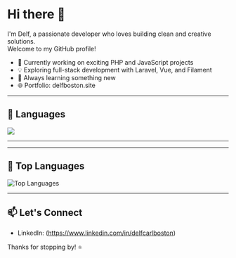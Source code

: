 # Hi there 👋

I'm Delf, a passionate developer who loves building clean and creative solutions.  
Welcome to my GitHub profile!

- 🔭 Currently working on exciting PHP and JavaScript projects  
- 💡 Exploring full-stack development with Laravel, Vue, and Filament  
- 🎯 Always learning something new  
- 🌐 Portfolio: delfboston.site

---
## 🚀 Languages

<img src="https://cdn.jsdelivr.net/gh/devicons/devicon@latest/icons/laravel/laravel-original-wordmark.svg" />
          
---
---
## 🚀 Top Languages

![Top Languages](https://github-readme-stats.vercel.app/api/top-langs/?username=derufu&layout=compact&theme=radical&hide_border=true)

---

## 📫 Let's Connect

- LinkedIn: (https://www.linkedin.com/in/delfcarlboston)

Thanks for stopping by! ⭐
